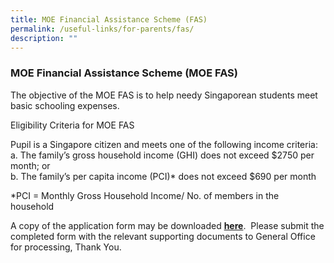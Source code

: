 ```yaml
---
title: MOE Financial Assistance Scheme (FAS)
permalink: /useful-links/for-parents/fas/
description: ""
---
```

### **MOE Financial Assistance Scheme (MOE FAS)**
The objective of the MOE FAS is to help needy Singaporean students meet basic schooling expenses.

Eligibility Criteria for MOE FAS

Pupil is a Singapore citizen and meets one of the following income criteria:<br>
a. The family’s gross household income (GHI) does not exceed $2750 per month; or<br>
b. The family’s per capita income (PCI)\* does not exceed $690 per month


\*PCI = Monthly Gross Household Income/ No. of members in the household 

A copy of the application form may be downloaded **[here](/files/moe%20fas%20form.pdf)**.  Please submit the completed form with the relevant supporting documents to General Office for processing, Thank You.